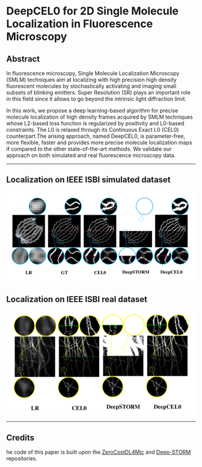 # DeepCEL0 for 2D Single Molecule Localization in Fluorescence Microscopy

## Abstract
In fluorescence microscopy,  Single Molecule Localization Microscopy (SMLM) techniques aim at localizing with high precision high density fluorescent molecules by stochastically activating and imaging small subsets of blinking emitters.  Super Resolution (SR) plays an important role in this field since it allows to go beyond the intrinsic light diffraction limit.

In  this  work,  we  propose  a  deep  learning-based  algorithm  for  precise  molecule  localization of high density frames acquired by SMLM techniques whose L2-based loss function is regularized by positivity and L0-based constraints. The L0 is relaxed through its Continuous Exact L0 (CEL0) counterpart.The  arising  approach,  named  DeepCEL0,  is  parameter-free,  more  flexible,  faster  and  provides  more precise molecule localization maps if compared to the other state-of-the-art methods.  We validate our approach on both simulated and real fluorescence microscopy data.

---

##  Localization on IEEE ISBI simulated dataset
<img src="figs/fig4.png" width="800px"/>

## Localization on IEEE ISBI real dataset
<img src="figs/fig5.png" width="800px"/>

---

## Credits
he code of this paper is built upon the [ZeroCostDL4Mic](https://github.com/HenriquesLab/ZeroCostDL4Mic) and [Deep-STORM](https://github.com/EliasNehme/Deep-STORM) repositories.

